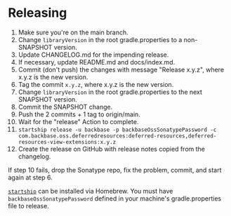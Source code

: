 # Releasing

 1. Make sure you're on the main branch.
 2. Change `libraryVersion` in the root gradle.properties to a non-SNAPSHOT version.
 3. Update CHANGELOG.md for the impending release.
 4. If necessary, update README.md and docs/index.md.
 5. Commit (don't push) the changes with message "Release x.y.z", where x.y.z is the new version.
 6. Tag the commit `x.y.z`, where x.y.z is the new version.
 7. Change `libraryVersion` in the root gradle.properties to the next SNAPSHOT version.
 8. Commit the SNAPSHOT change.
 9. Push the 2 commits + 1 tag to origin/main.
10. Wait for the "release" Action to complete.
11. `startship release -u backbase -p backbaseOssSonatypePassword -c com.backbase.oss.deferredresources:deferred-resources,deferred-resources-view-extensions:x.y.z`
12. Create the release on GitHub with release notes copied from the changelog.

If step 10 fails, drop the Sonatype repo, fix the problem, commit, and start again at step 6.

[`startship`](https://github.com/saket/startship) can be installed via Homebrew. You must have
`backbaseOssSonatypePassword` defined in your machine's gradle.properties file to release.
